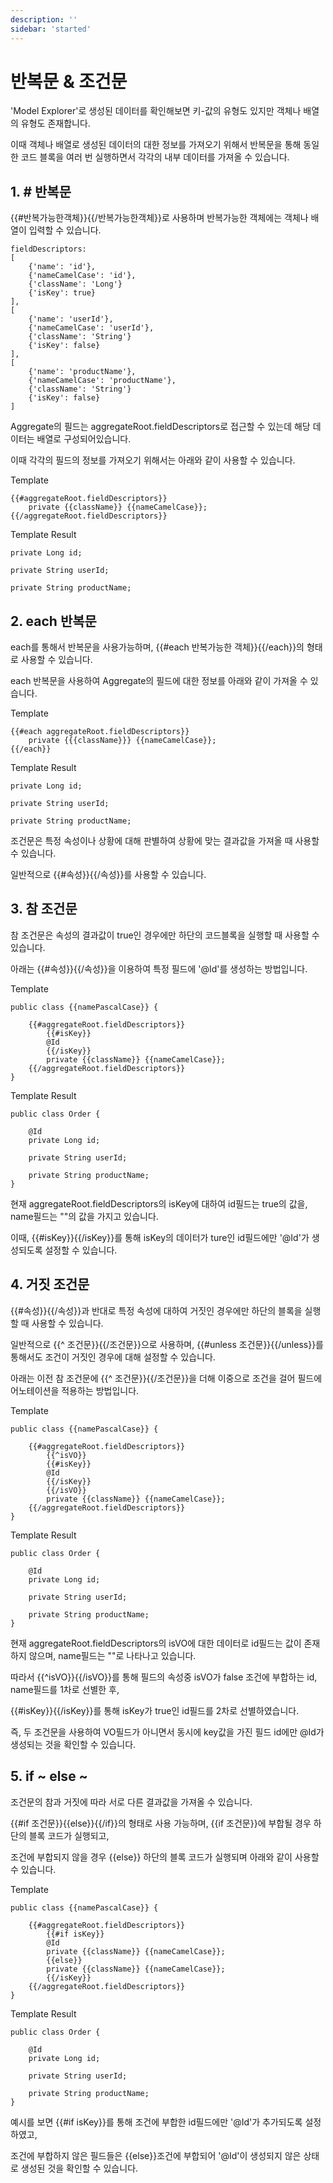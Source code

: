 ```yaml
---
description: ''
sidebar: 'started'
---
```


# 반복문 & 조건문

'Model Explorer'로 생성된 데이터를 확인해보면 키-값의 유형도 있지만 객체나 배열의 유형도 존재합니다. 

이때 객체나 배열로 생성된 데이터의 대한 정보를 가져오기 위해서 반복문을 통해 동일한 코드 블록을 여러 번 실행하면서 각각의 내부 데이터를 가져올 수 있습니다.

## 1. # 반복문

{{#반복가능한객체}}{{/반복가능한객체}}로 사용하며 반복가능한 객체에는 객체나 배열이 입력할 수 있습니다.

```
fieldDescriptors: 
[
    {'name': 'id'},
    {'nameCamelCase': 'id'},
    {'className': 'Long'}
    {'isKey': true}
],
[
    {'name': 'userId'},
    {'nameCamelCase': 'userId'},
    {'className': 'String'}
    {'isKey': false}
],
[
    {'name': 'productName'},
    {'nameCamelCase': 'productName'},
    {'className': 'String'}
    {'isKey': false}
]
```

Aggregate의 필드는 aggregateRoot.fieldDescriptors로 접근할 수 있는데 해당 데이터는 배열로 구성되어있습니다.

이때 각각의 필드의 정보를 가져오기 위해서는 아래와 같이 사용할 수 있습니다.

Template
```
{{#aggregateRoot.fieldDescriptors}}
    private {{className}} {{nameCamelCase}};
{{/aggregateRoot.fieldDescriptors}}
```

Template Result
```
private Long id;

private String userId;

private String productName;
```

## 2. each 반복문

each를 통해서 반복문을 사용가능하며, {{#each 반복가능한 객체}}{{/each}}의 형태로 사용할 수 있습니다.

each 반복문을 사용하여 Aggregate의 필드에 대한 정보를 아래와 같이 가져올 수 있습니다.

Template
```
{{#each aggregateRoot.fieldDescriptors}}
    private {{{className}}} {{nameCamelCase}};
{{/each}}
```

Template Result
```
private Long id;

private String userId;

private String productName;
```

조건문은 특정 속성이나 상황에 대해 판별하여 상황에 맞는 결과값을 가져올 때 사용할 수 있습니다.

일반적으로 {{#속성}}{{/속성}}를 사용할 수 있습니다.

## 3. 참 조건문

참 조건문은 속성의 결과값이 true인 경우에만 하단의 코드블록을 실행할 때 사용할 수 있습니다.

아래는 {{#속성}}{{/속성}}을 이용하여 특정 필드에 '@Id'를 생성하는 방법입니다.

Template
```
public class {{namePascalCase}} {

    {{#aggregateRoot.fieldDescriptors}}
        {{#isKey}}
        @Id
        {{/isKey}}
        private {{className}} {{nameCamelCase}};
    {{/aggregateRoot.fieldDescriptors}}
}
```
Template Result
```
public class Order {

    @Id
    private Long id;

    private String userId;

    private String productName;
}
```
현재 aggregateRoot.fieldDescriptors의 isKey에 대하여 id필드는 true의 값을, name필드는 ""의 값을 가지고 있습니다.

이때, {{#isKey}}{{/isKey}}를 통해 isKey의 데이터가 ture인 id필드에만 '@Id'가 생성되도록 설정할 수 있습니다.

## 4. 거짓 조건문

{{#속성}}{{/속성}}과 반대로 특정 속성에 대하여 거짓인 경우에만 하단의 블록을 실행할 때 사용할 수 있습니다.

일반적으로 {{^ 조건문}}{{/조건문}}으로 사용하며, {{#unless 조건문}}{{/unless}}를 통해서도 조건이 거짓인 경우에 대해 설정할 수 있습니다.

아래는 이전 참 조건문에 {{^ 조건문}}{{/조건문}}을 더해 이중으로 조건을 걸어 필드에 어노테이션을 적용하는 방법입니다.

Template
```
public class {{namePascalCase}} {

    {{#aggregateRoot.fieldDescriptors}}
        {{^isVO}}
        {{#isKey}}
        @Id
        {{/isKey}}
        {{/isVO}}
        private {{className}} {{nameCamelCase}};
    {{/aggregateRoot.fieldDescriptors}}
}
```
Template Result
```
public class Order {

    @Id
    private Long id;

    private String userId;

    private String productName;
}
```

현재 aggregateRoot.fieldDescriptors의 isVO에 대한 데이터로 id필드는 값이 존재하지 않으며, name필드는 ""로 나타나고 있습니다.

따라서 {{^isVO}}{{/isVO}}를 통해 필드의 속성중 isVO가 false 조건에 부합하는 id, name필드를 1차로 선별한 후,

{{#isKey}}{{/isKey}}를 통해 isKey가 true인 id필드를 2차로 선별하였습니다.

즉, 두 조건문을 사용하여 VO필드가 아니면서 동시에 key값을 가진 필드 id에만 @Id가 생성되는 것을 확인할 수 있습니다.

## 5. if ~ else ~

조건문의 참과 거짓에 따라 서로 다른 결과값을 가져올 수 있습니다.

{{#if 조건문}}{{else}}{{/if}}의 형태로 사용 가능하며, {{if 조건문}}에 부합될 경우 하단의 블록 코드가 실행되고,

조건에 부합되지 않을 경우 {{else}} 하단의 블록 코드가 실행되며 아래와 같이 사용할 수 있습니다.

Template
```
public class {{namePascalCase}} {

    {{#aggregateRoot.fieldDescriptors}}
        {{#if isKey}}
        @Id
        private {{className}} {{nameCamelCase}};
        {{else}}
        private {{className}} {{nameCamelCase}};
        {{/isKey}}
    {{/aggregateRoot.fieldDescriptors}}
}
```
Template Result
```
public class Order {

    @Id
    private Long id;

    private String userId;

    private String productName;
}
```
예시를 보면 {{#if isKey}}를 통해 조건에 부합한 id필드에만 '@Id'가 추가되도록 설정하였고,

조건에 부합하지 않은 필드들은 {{else}}조건에 부합되어 '@Id'이 생성되지 않은 상태로 생성된 것을 확인할 수 있습니다.